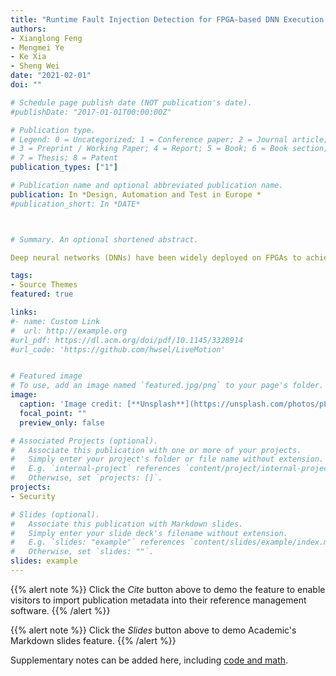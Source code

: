 ```yaml
---
title: "Runtime Fault Injection Detection for FPGA-based DNN Execution Using Siamese Path Verification"
authors:
- Xianglong Feng
- Mengmei Ye
- Ke Xia
- Sheng Wei
date: "2021-02-01"
doi: ""

# Schedule page publish date (NOT publication's date).
#publishDate: "2017-01-01T00:00:00Z"

# Publication type.
# Legend: 0 = Uncategorized; 1 = Conference paper; 2 = Journal article;
# 3 = Preprint / Working Paper; 4 = Report; 5 = Book; 6 = Book section;
# 7 = Thesis; 8 = Patent
publication_types: ["1"]

# Publication name and optional abbreviated publication name.
publication: In *Design, Automation and Test in Europe *
#publication_short: In *DATE*



# Summary. An optional shortened abstract.

Deep neural networks (DNNs) have been widely deployed on FPGAs to achieve superior performance, power efficiency, and design flexibility. However, the FPGA-based DNNs are vulnerable to fault injection attacks that aim to compromise the original functionality. To defend against such attacks, the existing methods either duplicate the models and check the consistency of the results at runtime, or strengthen the robustness of the models by adding additional neurons. However, these existing methods could introduce huge processing overhead or require re-training the models. In this paper, we develop a runtime verification method, namely Siamese path verification (SPV), to check the integrity of the DNN models running on FPGAs. By leveraging the computing features of the DNN and carefully designing the weight parameters, we add neurons to check the integrity of the model without impacting the original functionality and, therefore, no re-training of the model is required. We implement the proposed SPV approach on Xilinx Virtex-7 FPGA and evaluate it using the MNIST dataset. The evaluation results show that SPV has superior efficiency with small processing overhead.

tags:
- Source Themes
featured: true

links:
#- name: Custom Link
#  url: http://example.org
#url_pdf: https://dl.acm.org/doi/pdf/10.1145/3328914
#url_code: 'https://github.com/hwsel/LiveMotion'


# Featured image
# To use, add an image named `featured.jpg/png` to your page's folder. 
image:
  caption: 'Image credit: [**Unsplash**](https://unsplash.com/photos/pLCdAaMFLTE)'
  focal_point: ""
  preview_only: false

# Associated Projects (optional).
#   Associate this publication with one or more of your projects.
#   Simply enter your project's folder or file name without extension.
#   E.g. `internal-project` references `content/project/internal-project/index.md`.
#   Otherwise, set `projects: []`.
projects:
- Security

# Slides (optional).
#   Associate this publication with Markdown slides.
#   Simply enter your slide deck's filename without extension.
#   E.g. `slides: "example"` references `content/slides/example/index.md`.
#   Otherwise, set `slides: ""`.
slides: example
---
```


{{% alert note %}}
Click the *Cite* button above to demo the feature to enable visitors to import publication metadata into their reference management software.
{{% /alert %}}

{{% alert note %}}
Click the *Slides* button above to demo Academic's Markdown slides feature.
{{% /alert %}}

Supplementary notes can be added here, including [code and math](https://sourcethemes.com/academic/docs/writing-markdown-latex/).

